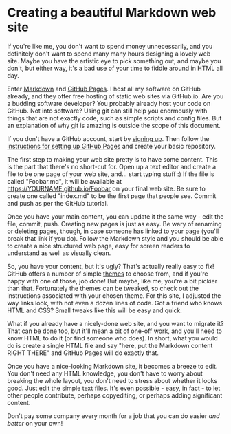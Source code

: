 # Creating a beautiful Markdown web site

If you're like me, you don't want to spend money unnecessarily, and you
definitely don't want to spend many many hours designing a lovely web site.
Maybe you have the artistic eye to pick something out, and maybe you don't,
but either way, it's a bad use of your time to fiddle around in HTML all day.

Enter [Markdown](https://github.com/adam-p/markdown-here/wiki/Markdown-Cheatsheet)
and [GitHub Pages](https://pages.github.com/). I host all my software on GitHub
already, and they offer free hosting of static web sites via GitHub.io. Are you
a budding software developer? You probably already host your code on GitHub.
Not into software? Using git can still help you enormously with things that are
not exactly code, such as simple scripts and config files. But an explanation
of why git is amazing is outside the scope of this document.

If you don't have a GitHub account, start by [signing up](https://github.com/join).
Then follow the [instructions for setting up GitHub Pages](https://pages.github.com)
and create your basic repository.

The first step to making your web site pretty is to have some content. This is
the part that there's no short-cut for. Open up a text editor and create a file
to be one page of your web site, and... start typing stuff :) If the file is
called "Foobar.md", it will be available at https://YOURNAME.github.io/Foobar
on your final web site. Be sure to create one called "index.md" to be the first
page that people see. Commit and push as per the GitHub tutorial.

Once you have your main content, you can update it the same way - edit the file,
commit, push. Creating new pages is just as easy. Be wary of renaming or deleting
pages, though, in case someone has linked to your page (you'll break that link if
you do). Follow the Markdown style and you should be able to create a nice
structured web page, easy for screen readers to understand as well as visually
clean.

So, you have your content, but it's ugly? That's actually really easy to fix!
GitHub offers a number of simple
[themes](https://help.github.com/en/articles/adding-a-jekyll-theme-to-your-github-pages-site-with-the-jekyll-theme-chooser)
to choose from, and if you're happy with one of those, job done! But maybe, like
me, you're a bit pickier than that. Fortunately the themes can be tweaked, so
check out the instructions associated with your chosen theme. For this site, I
adjusted the way links look, with not even a dozen lines of code. Got a friend
who knows HTML and CSS? Small tweaks like this will be easy and quick.

What if you already have a nicely-done web site, and you want to migrate it?
That can be done too, but it'll mean a bit of one-off work, and you'll need to
know HTML to do it (or find someone who does). In short, what you would do is
create a single HTML file and say "here, put the Markdown content RIGHT THERE"
and GitHub Pages will do exactly that.

Once you have a nice-looking Markdown site, it becomes a breeze to edit. You
don't need any HTML knowledge, you don't have to worry about breaking the whole
layout, you don't need to stress about whether it looks good. Just edit the
simple text files. It's even possible - easy, in fact - to let other people
contribute, perhaps copyediting, or perhaps adding significant content.

Don't pay some company every month for a job that you can do easier *and better*
on your own!
